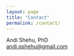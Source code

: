 ```yaml
---
layout: page
title: "Contact"
permalink: /contact/
---
```


Andi Shehu, PhD        
[andi.qshehu@gmail.com](mailto:andi.qshehu@gmail.com)

